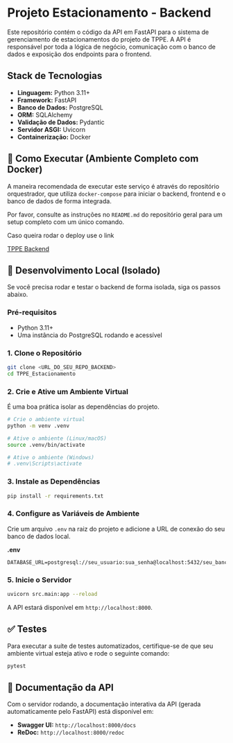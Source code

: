 # Projeto Estacionamento - Backend

Este repositório contém o código da API em FastAPI para o sistema de gerenciamento de estacionamentos do projeto de TPPE. A API é responsável por toda a lógica de negócio, comunicação com o banco de dados e exposição dos endpoints para o frontend.

## Stack de Tecnologias

- **Linguagem:** Python 3.11+
- **Framework:** FastAPI
- **Banco de Dados:** PostgreSQL
- **ORM:** SQLAlchemy
- **Validação de Dados:** Pydantic
- **Servidor ASGI:** Uvicorn
- **Containerização:** Docker

## 🚀 Como Executar (Ambiente Completo com Docker)

A maneira recomendada de executar este serviço é através do repositório orquestrador, que utiliza `docker-compose` para iniciar o backend, frontend e o banco de dados de forma integrada.

Por favor, consulte as instruções no `README.md` do repositório geral para um setup completo com um único comando.

Caso queira rodar o deploy use o link

[TPPE Backend](https://tppe-estacionamento.up.railway.app)

## 🔧 Desenvolvimento Local (Isolado)

Se você precisa rodar e testar o backend de forma isolada, siga os passos abaixo.

### Pré-requisitos

- Python 3.11+
- Uma instância do PostgreSQL rodando e acessível

### 1. Clone o Repositório

```bash
git clone <URL_DO_SEU_REPO_BACKEND>
cd TPPE_Estacionamento
```

### 2. Crie e Ative um Ambiente Virtual

É uma boa prática isolar as dependências do projeto.

```bash
# Crie o ambiente virtual
python -m venv .venv

# Ative o ambiente (Linux/macOS)
source .venv/bin/activate

# Ative o ambiente (Windows)
# .venv\Scripts\activate
```

### 3. Instale as Dependências

```bash
pip install -r requirements.txt
```

### 4. Configure as Variáveis de Ambiente

Crie um arquivo `.env` na raiz do projeto e adicione a URL de conexão do seu banco de dados local.

**.env**
```env
DATABASE_URL=postgresql://seu_usuario:sua_senha@localhost:5432/seu_banco
```

### 5. Inicie o Servidor

```bash
uvicorn src.main:app --reload
```

A API estará disponível em `http://localhost:8000`.

## ✅ Testes

Para executar a suíte de testes automatizados, certifique-se de que seu ambiente virtual esteja ativo e rode o seguinte comando:

```bash
pytest
```

## 📄 Documentação da API

Com o servidor rodando, a documentação interativa da API (gerada automaticamente pelo FastAPI) está disponível em:

- **Swagger UI:** `http://localhost:8000/docs`
- **ReDoc:** `http://localhost:8000/redoc`